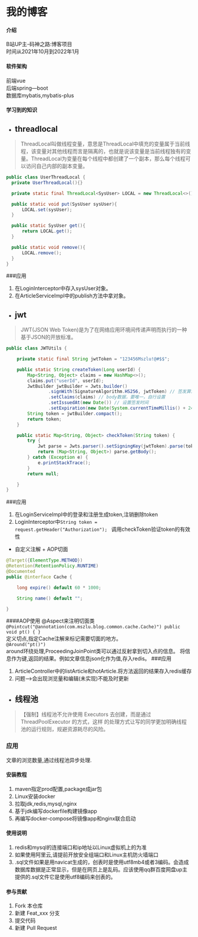 # 我的博客
#### 介绍
B站UP主-码神之路:博客项目  
时间从2021年10月到2022年1月
#### 软件架构
前端vue  
后端spring—boot  
数据库mybatis,mybatis-plus
#### 学习到的知识
* ## threadlocal

> ThreadLocal叫做线程变量，意思是ThreadLocal中填充的变量属于当前线程，该变量对其他线程而言是隔离的，也就是说该变量是当前线程独有的变量。ThreadLocal为变量在每个线程中都创建了一个副本，那么每个线程可以访问自己内部的副本变量。
  ```java
  public class UserThreadLocal {
    private UserThreadLocal(){}

    private static final ThreadLocal<SysUser> LOCAL = new ThreadLocal<>();

    public static void put(SysUser sysUser){
        LOCAL.set(sysUser);
    }

    public static SysUser get(){
        return LOCAL.get();
    }

    public static void remove(){
        LOCAL.remove();
    }
  }
  ```
###应用
1. 在LoginInterceptor中存入sysUser对象。
2. 在ArticleServiceImpl中的publish方法中拿对象。

* ## jwt
>JWT(JSON Web Token)是为了在网络应用环境间传递声明而执行的一种基于JSON的开放标准。
```java
public class JWTUtils {

    private static final String jwtToken = "123456Mszlu!@#$$";

    public static String createToken(Long userId) {
        Map<String, Object> claims = new HashMap<>();
        claims.put("userId", userId);
        JwtBuilder jwtBuilder = Jwts.builder()
                .signWith(SignatureAlgorithm.HS256, jwtToken) // 签发算法，秘钥为jwtToken
                .setClaims(claims) // body数据，要唯一，自行设置
                .setIssuedAt(new Date()) // 设置签发时间
                .setExpiration(new Date(System.currentTimeMillis() + 24 * 60 * 60 * 60 * 1000));// 一天的有效时间（其实应该是60天）
        String token = jwtBuilder.compact();
        return token;
    }

    public static Map<String, Object> checkToken(String token) {
        try {
            Jwt parse = Jwts.parser().setSigningKey(jwtToken).parse(token);
            return (Map<String, Object>) parse.getBody();
        } catch (Exception e) {
            e.printStackTrace();
        }
        return null;

    }
}
```
###应用
1. 在LoginServiceImpl中的登录和注册生成token,注销删除token
2. LoginInterceptor中`String token = request.getHeader("Authorization"); `
调用checkToken验证token的有效性
* 自定义注解 + AOP切面

```java
@Target({ElementType.METHOD})
@Retention(RetentionPolicy.RUNTIME)
@Documented
public @interface Cache {

    long expire() default 60 * 1000;

    String name() default "";

}
```
####AOP使用
@Aspect来注明切面类
`@Pointcut("@annotation(com.mszlu.blog.common.cache.Cache)")
public void pt() {
}`  
定义切点,指定Cache注解来标记需要切面的地方。  
`@Around("pt()")`  
around环绕处理,ProceedingJoinPoint类可以通过反射拿到切入点的信息。
将信息作为键,返回的结果。例如文章信息json化作为值,存入redis。
###应用
1. ArticleController中的listArticle和hotArticle.将方法返回的结果存入redis缓存  
2. 问题-->会出现浏览量和编辑(未实现)不能及时更新
* ## 线程池
>【强制】线程池不允许使用 Executors 去创建，而是通过 ThreadPoolExecutor 的方式，这样
>的处理方式让写的同学更加明确线程池的运行规则，规避资源耗尽的风险。
### 应用
文章的浏览数量,通过线程池异步处理.
#### 安装教程
1. maven指定prod配置,package成jar包
2. Linux安装docker
3. 拉取jdk,redis,mysql,nginx
4. 基于jdk编写dockerfile构建镜像app
5. 再编写docker-compose将镜像app和nginx联合启动
#### 使用说明
1.  redis和mysql的连接端口和ip地址以Linux虚拟机上的为准
2.  如果使用阿里云,请提前开放安全组端口和Linux主机防火墙端口
3.  .sql文件如果是用navicat生成的，创表时是使用utf8mb4或者3编码。会造成数据库数据是正常显示，但是在网页上是乱码。应该使用qq群百度网盘up主提供的.sql文件它是使用utf8编码来创表的。

#### 参与贡献

1.  Fork 本仓库
2.  新建 Feat_xxx 分支
3.  提交代码
4.  新建 Pull Request



